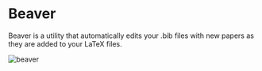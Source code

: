# Beaver
Beaver is a utility that automatically edits your .bib files with new papers as they are added to your LaTeX files.

<img align="center" src="https://i.ibb.co/2FhD1n2/beaver.png" alt="beaver">